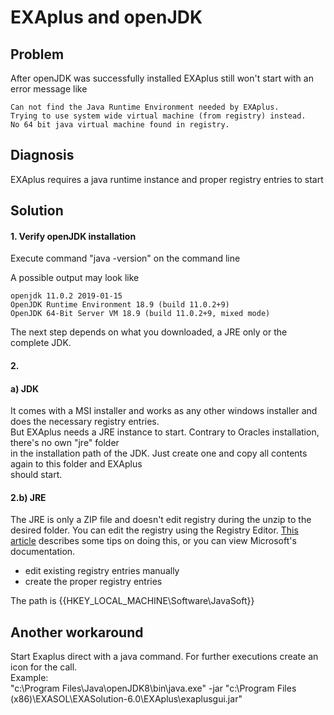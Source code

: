 # EXAplus and openJDK 
## Problem

After openJDK was successfully installed EXAplus still won't start with an error message like


```
Can not find the Java Runtime Environment needed by EXAplus.  
Trying to use system wide virtual machine (from registry) instead.  
No 64 bit java virtual machine found in registry.
```
## Diagnosis

EXAplus requires a java runtime instance and proper registry entries to start

## Solution

#### 1. Verify openJDK installation

Execute command "java -version" on the command line

A possible output may look like


```
openjdk 11.0.2 2019-01-15  
OpenJDK Runtime Environment 18.9 (build 11.0.2+9)  
OpenJDK 64-Bit Server VM 18.9 (build 11.0.2+9, mixed mode)
```
The next step depends on what you downloaded, a JRE only or the complete JDK.

#### 2.

#### a) JDK

It comes with a MSI installer and works as any other windows installer and does the necessary registry entries.  
But EXAplus needs a JRE instance to start. Contrary to Oracles installation, there's no own "jre" folder  
in the installation path of the JDK. Just create one and copy all contents again to this folder and EXAplus  
should start.

#### 2.b) JRE

The JRE is only a ZIP file and doesn't edit registry during the unzip to the desired folder. You can edit the registry using the Registry Editor. [This article](https://www.howtogeek.com/school/using-windows-admin-tools-like-a-pro/lesson5/) describes some tips on doing this, or you can view Microsoft's documentation.

- edit existing registry entries manually  
- create the proper registry entries

The path is {{HKEY_LOCAL_MACHINE\Software\JavaSoft}}

## Another workaround

Start Exaplus direct with a java command. For further executions create an icon for the call.  
Example:  
"c:\Program Files\Java\openJDK8\bin\java.exe" -jar "c:\Program Files (x86)\EXASOL\EXASolution-6.0\EXAplus\exaplusgui.jar"

